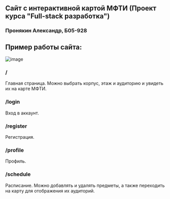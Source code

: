 ## Сайт с интерактивной картой МФТИ (Проект курса "Full-stack разработка")
### Пронякин Александр, Б05-928

## Пример работы сайта:

![image](https://user-images.githubusercontent.com/60813487/169239986-79b2cf97-a14f-44a2-922a-c17090bd569a.png)

### /

Главная страница. Можно выбрать корпус, этаж и аудиторию и увидеть их на карте МФТИ.

### /login

Вход в аккаунт.

### /register

Регистрация.

### /profile

Профиль.

### /schedule

Расписание. Можно добавлять и удалять предметы, а также переходить на карту для отображения их аудиторий.
